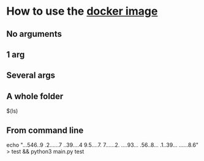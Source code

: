 # How to use the [docker image](https://hub.docker.com/repository/docker/feust/sudoku-solver)


## No arguments

## 1 arg

## Several args

## A whole folder
$(ls)

## From command line
echo "...546..9
.2......7
..39....4
9.5....7.
7......2.
....93...
.56..8...
.1..39...
......8.6" > test && python3 main.py test
